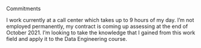 Commitments

I work currently at a call center which takes up to 9 hours of my day. I’m not employed permanently, my contract is coming up assessing at the end of October 2021. I’m looking to take the knowledge that I gained from this work field and apply it to the Data Engineering course.